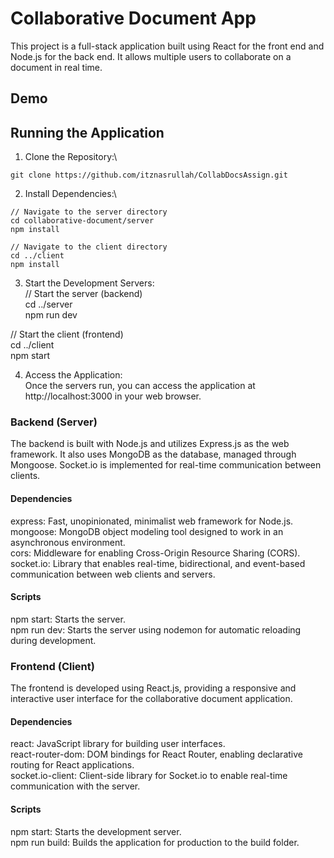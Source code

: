 # Collaborative Document App
This project is a full-stack application built using React for the front end and Node.js for the back end. It allows multiple users to collaborate on a document in real time.

## Demo

## Running the Application

1) Clone the Repository:\
```
git clone https://github.com/itznasrullah/CollabDocsAssign.git
```

2) Install Dependencies:\
```
// Navigate to the server directory
cd collaborative-document/server
npm install

// Navigate to the client directory
cd ../client
npm install
```

3) Start the Development Servers:\
// Start the server (backend)\
cd ../server\
npm run dev

// Start the client (frontend)\
cd ../client\
npm start

4) Access the Application:\
Once the servers run, you can access the application at http://localhost:3000 in your web browser.

### Backend (Server)
The backend is built with Node.js and utilizes Express.js as the web framework. It also uses MongoDB as the database, managed through Mongoose. Socket.io is implemented for real-time communication between clients.

#### Dependencies
express: Fast, unopinionated, minimalist web framework for Node.js.\
mongoose: MongoDB object modeling tool designed to work in an asynchronous environment.\
cors: Middleware for enabling Cross-Origin Resource Sharing (CORS).\
socket.io: Library that enables real-time, bidirectional, and event-based communication between web clients and servers.

#### Scripts
npm start: Starts the server.\
npm run dev: Starts the server using nodemon for automatic reloading during development.

### Frontend (Client)
The frontend is developed using React.js, providing a responsive and interactive user interface for the collaborative document application.

#### Dependencies
react: JavaScript library for building user interfaces.\
react-router-dom: DOM bindings for React Router, enabling declarative routing for React applications.\
socket.io-client: Client-side library for Socket.io to enable real-time communication with the server.

#### Scripts
npm start: Starts the development server.\
npm run build: Builds the application for production to the build folder.
